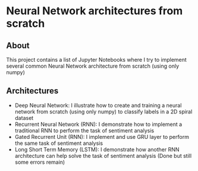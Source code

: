 # Neural Network architectures from scratch

## About
This project contains a list of Jupyter Notebooks where I try to implement several common Neural Network architecture from scratch (using only numpy)

## Architectures

- Deep Neural Network: I illustrate how to create and training a neural network from scratch (using only numpy) to classify labels in a 2D spiral dataset
- Recurrent Neural Network (RNN): I demonstrate how to implement a traditional RNN to perform the task of sentiment analysis
- Gated Recurrent Unit (RNN): I implement and use GRU layer to perform the same task of sentiment analysis
- Long Short Term Memory (LSTM): I demonstrate how another RNN architecture can help solve the task of sentiment analysis (Done but still some errors remain)
